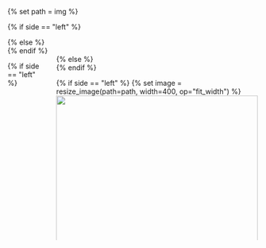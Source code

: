 {% set path = img %}

{% if side == "left" %}
<section class="section hero has-background-grey-lighter">
{% else %}
<section class="section hero">
{% endif %}
<div class="hero-body">
<div class="container">
<div class="columns is-desktop">
<div class="column is-12  has-text-justified">

<div class="columns is-vcentered">


{% if side == "left" %}
<div class="column  is-one-third ">
{% else %}
<div class="column">
{% endif %}

{% if side == "left" %}
{% set image = resize_image(path=path, width=400, op="fit_width") %}
<img src="{{ image.url }}" style="width: 100%;">
{% else %}

{{ body | safe }}
{% endif %}
</div>


{% if side == "left" %}
<div class="column">
{% else %}
<div class="column  is-one-third ">
{% endif %}

{% if side == "left" %}

{{ body | safe }}
{% else %}
{% set image = resize_image(path=path, width=400, op="fit_width") %}
<img src="{{ image.url }}" style="width: 500%;">
{% endif %}
</div>
</div>
</div>

</div>
</div>
</div>
</section>
